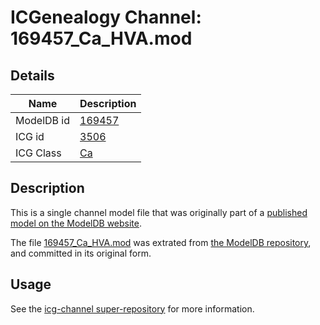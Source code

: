 # ICGenealogy Channel: 169457\_Ca\_HVA.mod

## Details

Name | Description
---- | -----------
ModelDB id | [169457](http://senselab.med.yale.edu/ModelDB/ShowModel.cshtml?model=169457)
ICG id | [3506](http://icg.neurotheory.ox.ac.uk/channels/3/3506)
ICG Class | [Ca](http://icg.neurotheory.ox.ac.uk/channels/3)

## Description

This is a single channel model file that was originally part of a [published model on the ModelDB website](http://senselab.med.yale.edu/mModelDB/ShowModel.cshtml?model=169457).

The file [169457\_Ca\_HVA.mod](169457_Ca_HVA.mod) was extrated from [the ModelDB repository](http://senselab.med.yale.edu/ModelDB/ShowModel.cshtml?model=169457), and committed in its original form.

## Usage

See the [icg-channel super-repository](https://github.com/icgenealogy/icg-channels) for more information.